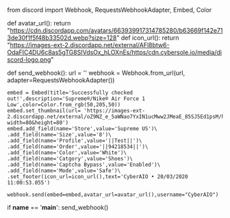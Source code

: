 from discord import Webhook, RequestsWebhookAdapter, Embed, Color

def avatar_url():
    return "https://cdn.discordapp.com/avatars/663939917314785280/b63669f142e713de30f1f5f48b33502d.webp?size=128"
def icon_url():
    return "https://images-ext-2.discordapp.net/external/AFl8btw6-OdaFIC4DU6c8as5gTG8SIVdsOx_hLOXnEs/https/cdn.cybersole.io/media/discord-logo.png"

def send_webhook():
    url = ''
    webhook = Webhook.from_url(url, adapter=RequestsWebhookAdapter())

    embed = Embed(title='Successfully checked out!',description='Supreme®/Nike® Air Force 1 Low',color=Color.from_rgb(50,205,50))
    embed.set_thumbnail(url= 'https://images-ext-2.discordapp.net/external/oZ9NZ_e_5aWNao7YxIN1ucMww2JMeaE_85SJ5Ed1psM/https/assets.supremenewyork.com/187522/rs/xPJPEIEnx74.jpg?width=80&height=80')
    embed.add_field(name='Store',value='Supreme US')\
    .add_field(name='Size',value='8')\
    .add_field(name='Profile',value='||Test||')\
    .add_field(name='Order',value='||94218534||')\
    .add_field(name='Color',value='White')\
    .add_field(name='Catgory',value='Shoes')\
    .add_field(name='Captcha Bypass',value='Enabled')\
    .add_field(name='Mode',value='Safe')\
    .set_footer(icon_url=icon_url(),text='CyberAIO • 20/03/2020 11:00:53.055')

    webhook.send(embed=embed,avatar_url=avatar_url(),username="CyberAIO")

if __name__ == '__main__':
    send_webhook()
